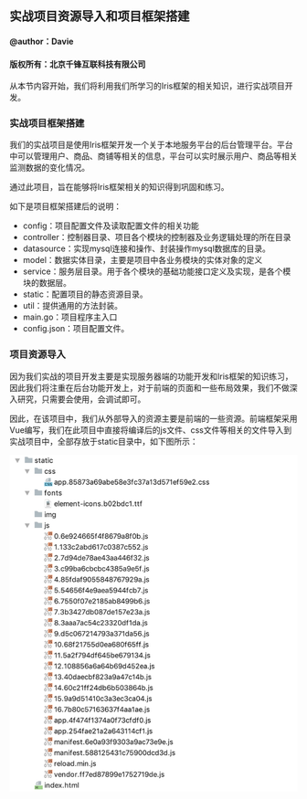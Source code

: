 ## 实战项目资源导入和项目框架搭建
#### @author：Davie
#### 版权所有：北京千锋互联科技有限公司

从本节内容开始，我们将利用我们所学习的Iris框架的相关知识，进行实战项目开发。

### 实战项目框架搭建
我们的实战项目是使用Iris框架开发一个关于本地服务平台的后台管理平台。平台中可以管理用户、商品、商铺等相关的信息，平台可以实时展示用户、商品等相关监测数据的变化情况。

通过此项目，旨在能够将Iris框架相关的知识得到巩固和练习。

如下是项目框架搭建后的说明：

* config：项目配置文件及读取配置文件的相关功能
* controller：控制器目录、项目各个模块的控制器及业务逻辑处理的所在目录
* datasource：实现mysql连接和操作、封装操作mysql数据库的目录。
* model：数据实体目录，主要是项目中各业务模块的实体对象的定义
* service：服务层目录。用于各个模块的基础功能接口定义及实现，是各个模块的数据层。
* static：配置项目的静态资源目录。
* util：提供通用的方法封装。
* main.go：项目程序主入口
* config.json：项目配置文件。

### 项目资源导入
因为我们实战的项目开发主要是实现服务器端的功能开发和Iris框架的知识练习，因此我们将注重在后台功能开发上，对于前端的页面和一些布局效果，我们不做深入研究，只需要会使用，会调试即可。

因此，在该项目中，我们从外部导入的资源主要是前端的一些资源。前端框架采用Vue编写，我们在此项目中直接将编译后的js文件、css文件等相关的文件导入到实战项目中，全部存放于static目录中，如下图所示：

![资源导入](文档所用图片/实战项目框架搭建和资源导入.jpg)

